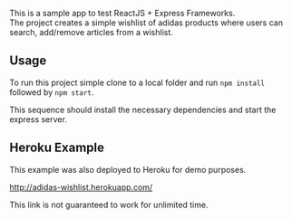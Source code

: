 This is a sample app to test ReactJS + Express Frameworks.<br>
The project creates a simple wishlist of adidas products where users can search, add/remove articles from a wishlist.


## Usage

To run this project simple clone to a local folder and run `npm install` followed by `npm start`.<br>

This sequence should install the necessary dependencies and start the express server.


## Heroku Example

This example was also deployed to Heroku for demo purposes.

http://adidas-wishlist.herokuapp.com/

This link is not guaranteed to work for unlimited time.
